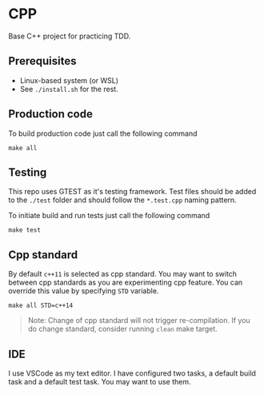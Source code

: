 # CPP

Base C++ project for practicing TDD.

## Prerequisites

- Linux-based system (or WSL)
- See `./install.sh` for the rest.

## Production code

To build production code just call the following command

```console
make all
```

## Testing

This repo uses GTEST as it's testing framework. Test files should be added to the `./test` folder and should follow the `*.test.cpp` naming pattern.

To initiate build and run tests just call the following command

```console
make test
```

## Cpp standard

By default `c++11` is selected as cpp standard.
You may want to switch between cpp standards as you are experimenting cpp feature. You can override this value by specifying `STD` variable.

```console 
make all STD=c++14
```

> Note: Change of cpp standard will not trigger re-compilation. If you do change standard, consider running `clean` make target.

## IDE

I use VSCode as my text editor. I have configured two tasks, a default build task and a default test task. You may want to use them.
